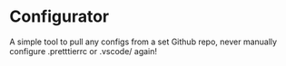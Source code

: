 # Configurator
A simple tool to pull any configs from a set Github repo, never manually configure .pretttierrc or .vscode/ again!

